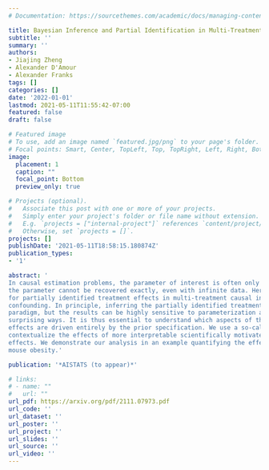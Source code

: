 ```yaml
---
# Documentation: https://sourcethemes.com/academic/docs/managing-content/

title: Bayesian Inference and Partial Identification in Multi-Treatment Causal Inference with Unobserved Confounding
subtitle: ''
summary: ''
authors:
- Jiajing Zheng
- Alexander D'Amour
- Alexander Franks
tags: []
categories: []
date: '2022-01-01'
lastmod: 2021-05-11T11:55:42-07:00
featured: false
draft: false

# Featured image
# To use, add an image named `featured.jpg/png` to your page's folder.
# Focal points: Smart, Center, TopLeft, Top, TopRight, Left, Right, BottomLeft, Bottom, BottomRight.
image:
  placement: 1
  caption: ""
  focal_point: Bottom
  preview_only: true

# Projects (optional).
#   Associate this post with one or more of your projects.
#   Simply enter your project's folder or file name without extension.
#   E.g. `projects = ["internal-project"]` references `content/project/deep-learning/index.md`.
#   Otherwise, set `projects = []`.
projects: []
publishDate: '2021-05-11T18:58:15.180874Z'
publication_types:
- '1'

abstract: '
In causal estimation problems, the parameter of interest is often only partially identified, implying that
the parameter cannot be recovered exactly, even with infinite data. Here, we study Bayesian inference
for partially identified treatment effects in multi-treatment causal inference problems with unobserved
confounding. In principle, inferring the partially identified treatment effects is natural under the Bayesian
paradigm, but the results can be highly sensitive to parameterization and prior specification, often in
surprising ways. It is thus essential to understand which aspects of the conclusions about treatment
effects are driven entirely by the prior specification. We use a so-called transparent parameterization to
contextualize the effects of more interpretable scientifically motivated prior specifications on the multiple
effects. We demonstrate our analysis in an example quantifying the effects of gene expression levels on
mouse obesity.'

publication: '*AISTATS (to appear)*'

# links:
# - name: ""
#   url: ""
url_pdf: https://arxiv.org/pdf/2111.07973.pdf
url_code: ''
url_dataset: ''
url_poster: ''
url_project: ''
url_slides: ''
url_source: ''
url_video: ''
---
```


